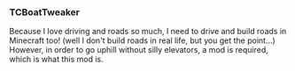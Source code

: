 ### TCBoatTweaker ###
Because I love driving and roads so much, I need to drive and build roads in Minecraft too! (well I don't build roads in real life, but you get the point...)
However, in order to go uphill without silly elevators, a mod is required, which is what this mod is.
